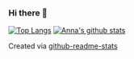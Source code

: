 ### Hi there 👋

[![Top Langs](https://github-readme-stats.vercel.app/api/top-langs/?username=annasmith370&theme=vue&count_private=true)]() [![Anna's github stats](https://github-readme-stats.vercel.app/api?username=annasmith370&hide=issues&count_private=true&theme=vue)]()



Created via [github-readme-stats](https://github.com/anuraghazra/github-readme-stats)
